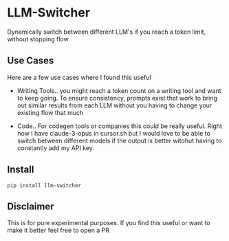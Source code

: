 # LLM-Switcher 
<p> Dynamically switch between different LLM's if you reach a token limit, without stopping flow </p>

## Use Cases 

<p> Here are a few use cases where I found this useful </p>

- Writing Tools.. you might reach a token count on a writing tool and want to keep going. To ensure consistency, prompts exist that work to bring out similar results from each LLM without you having to change your existing flow that much 

- Code.. For codegen tools or companies this could be really useful. Right now I have claude-3-opus in cursor.sh but I would love to be able to switch between different models if the output is better witohut having to constantly add my API key. 


## Install 

```
pip install llm-switcher
```


## Disclaimer 

<p> This is for pure experimental purposes. If you find this useful or want to make it better feel free to open a PR </p>